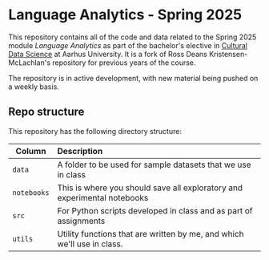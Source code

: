 # Language Analytics - Spring 2025

This repository contains all of the code and data related to the Spring 2025 module _Language Analytics_ as part of the bachelor's elective in [Cultural Data Science](https://bachelor.au.dk/en/supplementary-subject/culturaldatascience/) at Aarhus University. It is a fork of Ross Deans Kristensen-McLachlan's repository for previous years of the course.

The repository is in active development, with new material being pushed on a weekly basis.

## Repo structure

This repository has the following directory structure:

| Column | Description|
|--------|:-----------|
| ```data``` | A folder to be used for sample datasets that we use in class |
| ```notebooks``` | This is where you should save all exploratory and experimental notebooks |
| ```src```  | For Python scripts developed in class and as part of assignments |
| ```utils``` | Utility functions that are written by me, and which we'll use in class. |

